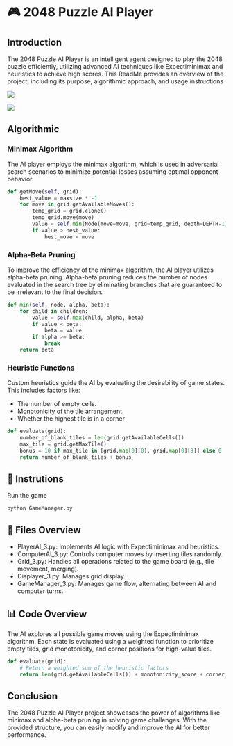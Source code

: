# 🎮 2048 Puzzle AI Player
## Introduction
The 2048 Puzzle AI Player is an intelligent agent designed to play the 2048 puzzle efficiently, utilizing advanced AI techniques like Expectiminimax and heuristics to achieve high scores. This ReadMe provides an overview of the project, including its purpose, algorithmic approach, and usage instructions

![](https://i.imgur.com/InwVwFK.png)

![](https://i.imgur.com/FxkLPRi.png)


## Algorithmic                 
### Minimax Algorithm
The AI player employs the minimax algorithm, which is used in adversarial search scenarios to minimize potential losses assuming optimal opponent behavior.

```python
def getMove(self, grid):
    best_value = maxsize * -1
    for move in grid.getAvailableMoves():
        temp_grid = grid.clone()
        temp_grid.move(move)
        value = self.min(Node(move=move, grid=temp_grid, depth=DEPTH-1))
        if value > best_value:
            best_move = move
```


### Alpha-Beta Pruning
To improve the efficiency of the minimax algorithm, the AI player utilizes alpha-beta pruning. Alpha-beta pruning reduces the number of nodes evaluated in the search tree by eliminating branches that are guaranteed to be irrelevant to the final decision.

```python
def min(self, node, alpha, beta):
    for child in children:
        value = self.max(child, alpha, beta)
        if value < beta:
            beta = value
        if alpha >= beta:
            break
    return beta
```

### Heuristic Functions
Custom heuristics guide the AI by evaluating the desirability of game states. This includes factors like:

- The number of empty cells.
- Monotonicity of the tile arrangement.
- Whether the highest tile is in a corner

```python
def evaluate(grid):
    number_of_blank_tiles = len(grid.getAvailableCells())
    max_tile = grid.getMaxTile()
    bonus = 10 if max_tile in [grid.map[0][0], grid.map[0][3]] else 0
    return number_of_blank_tiles + bonus
```

## 🚀 Instrutions
Run the game

```python
python GameManager.py
```
## 📂 Files Overview

- PlayerAI_3.py: Implements AI logic with Expectiminimax and heuristics.
- ComputerAI_3.py: Controls computer moves by inserting tiles randomly.
- Grid_3.py: Handles all operations related to the game board (e.g., tile movement, merging).
- Displayer_3.py: Manages grid display.
- GameManager_3.py: Manages game flow, alternating between AI and computer turns.

## 📊 Code Overview
The AI explores all possible game moves using the Expectiminimax algorithm. Each state is evaluated using a weighted function to prioritize empty tiles, grid monotonicity, and corner positions for high-value tiles.

```python
def evaluate(grid):
    # Return a weighted sum of the heuristic factors
    return len(grid.getAvailableCells()) + monotonicity_score + corner_bonus
```
## Conclusion
The 2048 Puzzle AI Player project showcases the power of algorithms like minimax and alpha-beta pruning in solving game challenges. With the provided structure, you can easily modify and improve the AI for better performance.
